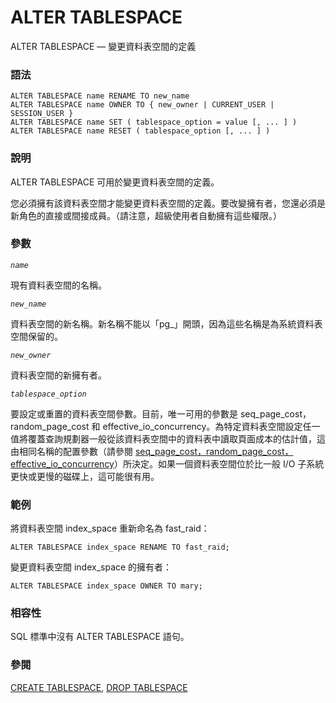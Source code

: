 # ALTER TABLESPACE

ALTER TABLESPACE — 變更資料表空間的定義

### 語法

```text
ALTER TABLESPACE name RENAME TO new_name
ALTER TABLESPACE name OWNER TO { new_owner | CURRENT_USER | SESSION_USER }
ALTER TABLESPACE name SET ( tablespace_option = value [, ... ] )
ALTER TABLESPACE name RESET ( tablespace_option [, ... ] )
```

### 說明

ALTER TABLESPACE 可用於變更資料表空間的定義。

您必須擁有該資料表空間才能變更資料表空間的定義。要改變擁有者，您還必須是新角色的直接或間接成員。（請注意，超級使用者自動擁有這些權限。）

### 參數

_`name`_

現有資料表空間的名稱。

_`new_name`_

資料表空間的新名稱。新名稱不能以「pg\_」開頭，因為這些名稱是為系統資料表空間保留的。

_`new_owner`_

資料表空間的新擁有者。

_`tablespace_option`_

要設定或重置的資料表空間參數。目前，唯一可用的參數是 seq\_page\_cost，random\_page\_cost 和 effective\_io\_concurrency。為特定資料表空間設定任一值將覆蓋查詢規劃器一般從該資料表空間中的資料表中讀取頁面成本的估計值，這由相同名稱的配置參數（請參閱 [seq\_page\_cost，random\_page\_cost，effective\_io\_concurrency](../../server-administration/server-configuration/19.4.-zi-yuan-pei-zhi.md#19-4-6-asynchronous-behavior)）所決定。如果一個資料表空間位於比一般 I/O 子系統更快或更慢的磁碟上，這可能很有用。

### 範例

將資料表空間 index\_space 重新命名為 fast\_raid：

```text
ALTER TABLESPACE index_space RENAME TO fast_raid;
```

變更資料表空間 index\_space 的擁有者：

```text
ALTER TABLESPACE index_space OWNER TO mary;
```

### 相容性

SQL 標準中沒有 ALTER TABLESPACE 語句。

### 參閱

[CREATE TABLESPACE](create-tablespace.md), [DROP TABLESPACE](drop-tablespace.md)

